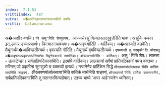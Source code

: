 ```yaml
---
index:  7.1.51
vrittiindex:  487
sutra:  अ�आक्षीरवृषलवणानामात्मप्रीतौ क्यचि
vritti:  balamanorama 
---
```


अ�आक्षीर क्यचि। `परे असु'गिति शेषपूरणम्, `आज्जसेरसु'गित्यतस्तदनुवृत्तेरिति भावः। असुकि ककार इत्,उकार उच्चारणार्थः। कित्त्वादन्त्यावयवः। अ�आवृषयोरिति - वार्तिकम्। अ�आस्यति वडवेति। मैथुनार्थम�आमिच्छतीत्यर्थः। वृषस्यति गौरिति। मैथुनार्थं वृषमिच्छतीत्यर्थः। `वृषस्यन्ती तु कामुकी'ति कोशस्तु अ�आवृषरूपप्रकृत्यर्थपरित्यागेव मैथुनेच्छामात्रे लाक्षणिकः। क्षीरलवणयोरिति - वार्तिकम्। `असु ' गिति शेषः। लालसा - उत्कटेच्छा। सर्वप्रातिपदिकानामिति। इदमपि वार्तिकम्। लालसायां सर्वेषां प्रातिपदिकानां क्यच् वक्तव्यः। तस्मिन् परे प्रकृतीनां सुगसुकौ च वक्तव्यौ इत्यर्थः। नचानेनैव वार्तिकेन सिद्धे `क्षीरलवणयोर्लालसाया'मिति वार्तिकं व्यर्थमिति शङ्क्यं, `क्षीरलवणयोर्लालसाया'मिति वार्तिकं व्यर्थमिति शङ्क्यं, `क्षीरलवणयो'रिति वार्तिकं कात्यायनीयं, `सर्वप्रातिपदिकाना'मिति तु मतान्तरमित्यदोषात्। एतच्च भाष्ये `अपर आहे'त्यनेन ध्वनितम्। 

